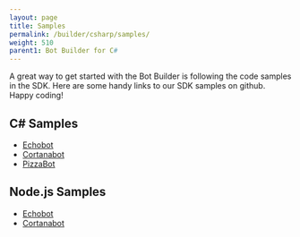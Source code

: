 ```yaml
---
layout: page
title: Samples
permalink: /builder/csharp/samples/
weight: 510
parent1: Bot Builder for C#
---
```


A great way to get started with the Bot Builder is following the code samples in the SDK. Here are some handy links to our SDK samples on github. Happy coding!

## C# Samples
* <a href="https://github.com/Microsoft/BotBuilder/csharp/samples/" target="_blank">Echobot</a>
* <a href="https://github.com/Microsoft/BotBuilder/csharp/samples/" target="_blank">Cortanabot</a>
* <a href="https://github.com/Microsoft/BotBuilder/csharp/samples/" target="_blank">PizzaBot</a>

## Node.js Samples
* <a href="https://github.com/Microsoft/BotBuilder/node/samples/" target="_blank">Echobot</a>
* <a href="https://github.com/Microsoft/BotBuilder/node/samples/" target="_blank">Cortanabot</a>

